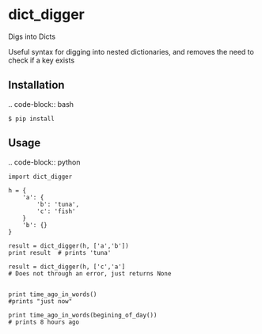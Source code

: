 dict_digger
===========

Digs into Dicts

Useful syntax for digging into nested dictionaries, and removes the need to check if a key exists


Installation
------------

.. code-block:: bash

    $ pip install


Usage
-----

.. code-block:: python

    import dict_digger

    h = {
        'a': {
            'b': 'tuna',
            'c': 'fish'
        }
        'b': {}
    }

    result = dict_digger(h, ['a','b'])
    print result  # prints 'tuna'

    result = dict_digger(h, ['c','a']
    # Does not through an error, just returns None


    print time_ago_in_words()
    #prints "just now"

    print time_ago_in_words(begining_of_day())
    # prints 8 hours ago